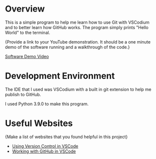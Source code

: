 # Overview

This is a simple program to help me learn how to use Git with VSCodium and to better learn how GitHub works. The program simply prints "Hello World" to the terminal.

{Provide a link to your YouTube demonstration.  It should be a one minute demo of the software running and a walkthrough of the code.}

[Software Demo Video](http://youtube.link.goes.here)

# Development Environment

The IDE that I used was VSCodium with a built in git extension to help me publish to GitHub. 

I used Python 3.9.0 to make this program. 

# Useful Websites

{Make a list of websites that you found helpful in this project}
* [Using Version Control in VSCode](https://code.visualstudio.com/docs/editor/versioncontrol)
* [Working with GitHub in VSCode](https://code.visualstudio.com/docs/editor/github)